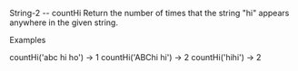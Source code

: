 String-2 -- countHi
Return the number of times that the string "hi" appears anywhere in the given string.

Examples

countHi('abc hi ho') → 1
countHi('ABChi hi') → 2
countHi('hihi') → 2